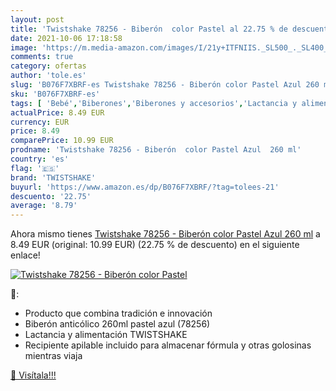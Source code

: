 ```yaml
---
layout: post
title: 'Twistshake 78256 - Biberón  color Pastel al 22.75 % de descuento'
date: 2021-10-06 17:18:58
image: 'https://m.media-amazon.com/images/I/21y+ITFNIIS._SL500_._SL400_.jpg'
comments: true
category: ofertas
author: 'tole.es'
slug: 'B076F7XBRF-es Twistshake 78256 - Biberón color Pastel Azul 260 ml'
sku: 'B076F7XBRF-es'
tags: [ 'Bebé','Biberones','Biberones y accesorios','Lactancia y alimentación','biberón','twistshake', ]
actualPrice: 8.49 EUR
currency: EUR
price: 8.49
comparePrice: 10.99 EUR
prodname: 'Twistshake 78256 - Biberón  color Pastel Azul  260 ml'
country: 'es'
flag: '🇪🇸'
brand: 'TWISTSHAKE'
buyurl: 'https://www.amazon.es/dp/B076F7XBRF/?tag=tolees-21'
descuento: '22.75'
average: '8.79'
---
```


Ahora mismo tienes [Twistshake 78256 - Biberón  color Pastel Azul  260 ml](https://www.amazon.es/dp/B076F7XBRF/?tag=tolees-21) a 8.49 EUR (original: 10.99 EUR) (22.75 %  de descuento) en el siguiente enlace!

[![Twistshake 78256 - Biberón  color Pastel](https://m.media-amazon.com/images/I/21y+ITFNIIS._SL500_._SL400_.jpg)](https://www.amazon.es/dp/B076F7XBRF/?tag=tolees-21)

🔎:

- Producto que combina tradición e innovación
- Biberón anticólico 260ml pastel azul (78256)
- Lactancia y alimentación TWISTSHAKE
- Recipiente apilable incluido para almacenar fórmula y otras golosinas mientras viaja

[🛒 Visítala!!!](https://www.amazon.es/dp/B076F7XBRF/?tag=tolees-21)
